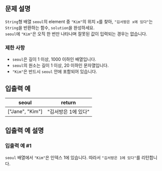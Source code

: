 ## 문제 설명

`String`형 배열 `seoul`의 element 중 `"Kim"`의 위치 `x`를 찾아, `"김서방은 x에 있다"`는 `String`을 반환하는 함수, `solution`을 완성하세요.  
`seoul`에 `"Kim"`은 오직 한 번만 나타나며 잘못된 값이 입력되는 경우는 없습니다.

### 제한 사항
- `seoul`은 길이 1 이상, 1000 이하인 배열입니다.
- `seoul`의 원소는 길이 1 이상, 20 이하인 문자열입니다.
- `"Kim"`은 반드시 `seoul` 안에 포함되어 있습니다.

## 입출력 예

| seoul               | return                  |
|---------------------|-------------------------|
| ["Jane", "Kim"]      | "김서방은 1에 있다"     |

## 입출력 예 설명

### 입출력 예 #1
`seoul` 배열에서 `"Kim"`은 인덱스 1에 있습니다. 따라서 `"김서방은 1에 있다"`를 리턴합니다.
